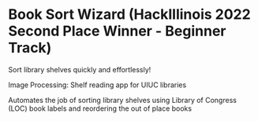 # Book Sort Wizard (HackIllinois 2022 Second Place Winner - Beginner Track)

Sort library shelves quickly and effortlessly!

Image Processing: Shelf reading app for UIUC libraries

Automates the job of sorting library shelves using Library of Congress (LOC) book labels and reordering the out of place books
